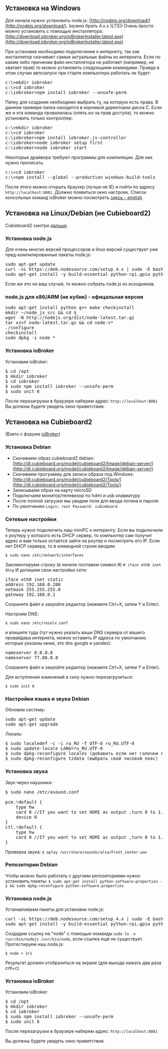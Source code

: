 ## Установка на Windows

Для начала нужно установить node.js: [http://nodejs.org/download/](http://nodejs.org/download/). (нужно брать 4.x.x (LTS)) 
Очень просто можно установить с помощью инсталлятора: [http://download.iobroker.org/ioBrokerInstaller.latest.exe](http://download.iobroker.org/ioBrokerInstaller.latest.exe) 

При установке необходимо подключение к интернету, так как инсталлятор скачивает самые актуальные файлы из интернета. 
Если по каким либо причинам файл инсталлятора не работает (например, не хватает прав) то можно установить следующими командами. 
Правда в этом случае автозапуск при старте компьютера работать не будет: 
<pre>
c:\>mkdir iobroker 
c:\>cd iobroker 
c:\iobroker>npm install iobroker --unsafe-perm
</pre>

Папку для создания необходимо выбрать ту, на которую есть права. В данном примере папка находится в корневой директории диска С. 
Если же и эта команда провалилась (опять из-за прав доступа), то можно установить только контроллер: 
<pre>c:\>mkdir iobroker 
c:\>cd iobroker 
c:\iobroker>npm install iobroker.js-controller 
c:\iobroker>node iobroker setup first 
c:\iobroker>node iobroker start
</pre>

Некоторые драйвера требуют программы для компиляции. Для них нужно прописать: 
<pre>
c:\>cd iobroker 
c:\>npm install --global --production windows-build-tools
</pre> 

После этого можно открыть браузер (лучше не IE) и пойти по адресу `http://localhost:8081`. 
Должно появиться окно настроек. Список консольных команд ioBroker можно посмотреть [здесь - english](Console-commands)

## Установка на Linux/Debian (не Cubieboard2)

Cubieboard2 смотри [дальше](#cubieboard).

### Установка node.js

Для очень многих версий процессоров и linux версий существует уже пред-компилированные пакеты node.js: 

<pre>sudo apt-get update 
curl -sL https://deb.nodesource.com/setup_4.x | sudo -E bash - 
sudo apt-get install -y build-essential python-rpi.gpio python nodejs
</pre> 

Если же это не ваш случай, то можно собрать node.js из исходников.

### node.js для x86/ARM (не кубик) - офицальная версия

<pre>
sudo apt-get install python g++ make checkinstall 
mkdir ~/node_js_src && cd $_ 
wget -N http://nodejs.org/dist/node-latest.tar.gz 
tar xzvf node-latest.tar.gz && cd node-v* 
./configure 
checkinstall 
sudo dpkg -i node_*
</pre>

### Установка ioBroker

Установим ioBroker: 
<pre>
$ cd /opt 
$ mkdir iobroker 
$ cd iobroker 
$ sudo npm install iobroker --unsafe-perm 
$ sudo unit 6
</pre> 

После перезагрузки в браузере наберем адрес: `http://localhost:8081` Вы должны будете увидеть окно приветствия.

## Установка на Cubieboard2

(Взято с форума [ioBroker](http://forum.iobroker.net/viewtopic.php?f=25&t=477#p3156))

### Установка Debian

- Скачиваем образ cubieboard2 debian: [http://dl.cubieboard.org/model/cubieboard2/Image/debian-server/](http://dl.cubieboard.org/model/cubieboard2/Image/debian-server/) 
- Скачиваем программу для записи образа под Windows: [http://dl.cubieboard.org/model/cubieboard2/Tools/](http://dl.cubieboard.org/model/cubieboard2/Tools/) 
- Записываем образ на карту microSD 
- Подключаем монитор/телевизор по hdmi и usb клавиатуру 
- После полной загрузки мы увидим поля для ввода логина и пароля 
- По умолчанию `Login: root Password: cubieboard`

### Сетевые настройки

Теперь нужно подключить наш miniPC к интеренту. Если вы подключили к роутеру у которого есть DHCP сервер,
то компьютер сам получит адрес и вам только остается зайти на роутер и посмотреть его IP. 
Если нет DHCP сервера, то в командной строке вводим: 

`$ sudo nano /etc/network/interfaces` 

Закоментируем строку (в начеле поставим символ #) `# iface eth0 inet dhcp` 
И допишем свои настройки сети: 

<pre>iface eth0 inet static 
address 192.168.0.200 
netmask 255.255.255.0 
gateway 192.168.0.1</pre>

Сохраните файл и закройте редактор (нажмите Ctrl+X, затем Y и Enter). 

Настроим DNS: 

`$ sudo nano /etc/resolv.conf` 

и впишите туда (тут нужно указать ваши DNS сервера от вашего провайдера интернета, 
можно оставить IP адреса по умолчанию которые указаны ниже, это dns google и yandex): 

<pre>nameserver 8.8.8.8 
nameserver 77.88.8.8</pre>

Сохраните файл и закройте редактор (нажмите Ctrl+X, затем Y и Enter). 

Для вступления изменений в силу нужно перезагрузиться: 

`$ sudo init 6`

### Настройки языка и звука Debian

Обновим систему: 
<pre>sudo apt-get update 
sudo apt-get upgrade</pre> 

Локаль: 

<pre>
$ sudo localedef -c -i ru_RU -f UTF-8 ru_RU.UTF-8
$ sudo update-locale LANG=ru_RU.UTF-8
$ sudo dpkg-reconfigure locales (добавить если нет галочки ru_RU.UTF-8)
$ sudo dpkg-reconfigure tzdata (выбрать свой часовой пояс)
</pre>

### Установка звука

Звук через наушники: 

<pre>
$ sudo nano /etc/asound.conf

pcm.!default {
	type hw
	card 0 //If you want to set HDMI as output ,turn 0 to 1.
	device 0
}
ctl.!default {
	type hw
	card 0 //If you want to set HDMI as output ,turn 0 to 1.
}
</pre>

Проверка звука: `$ aplay /usr/share/sounds/alsa/Front_Center.wav`

### Репозитории Debian

Чтобы можно было работать с другими репозиториями нужно установить пакеты: 
`$ sudo apt-get install python-software-properties -y && sudo dpkg-reconfigure python-software-properties`

### Установка node.js

Устанавливаем пакеты для установки node.js: 

<pre>curl -sL https://deb.nodesource.com/setup_4.x | sudo -E bash - 
sudo apt-get install -y build-essential python-rpi.gpio python nodejs</pre> 

Создадим ссылку на "node" с помощью команды `sudo ln -s /usr/bin/nodejs /usr/bin/node`, если ссылка ещё не 
существует. Протестируем наш node.js: 

`$ node > 1+1` 

Результат должен отобразиться на экране (для выхода нажать два раза crtl+c)

### Установка ioBroker

Установим ioBroker: 

<pre>
$ cd /opt 
$ mkdir iobroker 
$ cd iobroker 
$ sudo npm install iobroker --unsafe-perm 
$ sudo unit 6</pre> 

После перезагрузки в браузере наберем адрес: `http://localhost:8081` 

Вы должны будете увидеть окно приветствия.